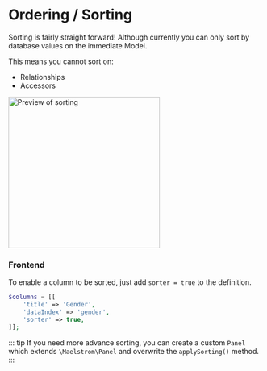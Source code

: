 # Ordering / Sorting

Sorting is fairly straight forward! Although currently you can only sort by database values on the immediate Model.

This means you cannot sort on:

- Relationships
- Accessors

<img src="/sorting-preview.jpg" alt="Preview of sorting" class="shadow m-w-full h-auto" style="width: 300px;" />

### Frontend

To enable a column to be sorted, just add `sorter = true` to the definition.

```php
$columns = [[
    'title' => 'Gender',
    'dataIndex' => 'gender',
    'sorter' => true,
]];
```

::: tip
If you need more advance sorting, you can create a custom `Panel` which extends `\Maelstrom\Panel` and overwrite the `applySorting()` method.
:::
